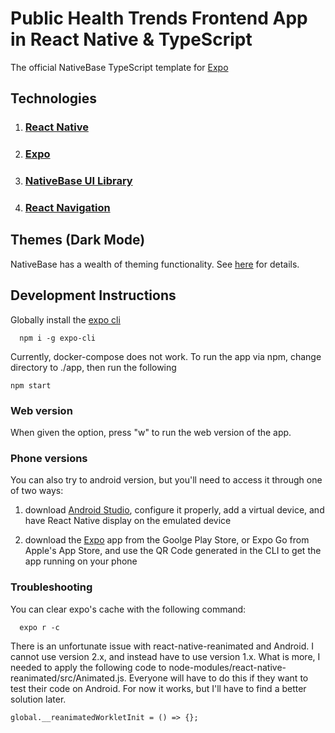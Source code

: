 # Public Health Trends Frontend App in React Native & TypeScript

The official NativeBase TypeScript template for [Expo](https://docs.expo.io/)

## Technologies

1. ### [React Native](https://reactnative.dev/docs/intro-react-native-components)

2. ### [Expo](https://docs.expo.dev/)

3. ### [NativeBase UI Library](https://docs.nativebase.io/?utm_source=HomePage&utm_medium=header&utm_campaign=NativeBase_3)

4. ### [React Navigation](https://reactnavigation.org/)

## Themes (Dark Mode)

NativeBase has a wealth of theming functionality. See [here](https://docs.nativebase.io/3.0.x/color-mode) for details.

## Development Instructions

Globally install the [expo cli](https://www.npmjs.com/package/expo-cli)

```
  npm i -g expo-cli
```

Currently, docker-compose does not work. To run the app via npm, change directory to ./app, then run the following

```
npm start
```

### Web version

When given the option, press "w" to run the web version of the app.

### Phone versions

You can also try to android version, but you'll need to access it through one of two ways:

1. download [Android Studio](https://developer.android.com/studio), configure it properly, add a virtual device, and have React Native display on the emulated device

2. download the [Expo](https://expo.dev/client) app from the Goolge Play Store, or Expo Go from Apple's App Store, and use the QR Code generated in the CLI to get the app running on your phone

### Troubleshooting

You can clear expo's cache with the following command:

```
  expo r -c
```

There is an unfortunate issue with react-native-reanimated and Android. I cannot use version 2.x, and instead have to use version 1.x. What is more, I needed to apply the following code to node-modules/react-native-reanimated/src/Animated.js. Everyone will have to do this if they want to test their code on Android. For now it works, but I'll have to find a better solution later.

```
global.__reanimatedWorkletInit = () => {};
```
